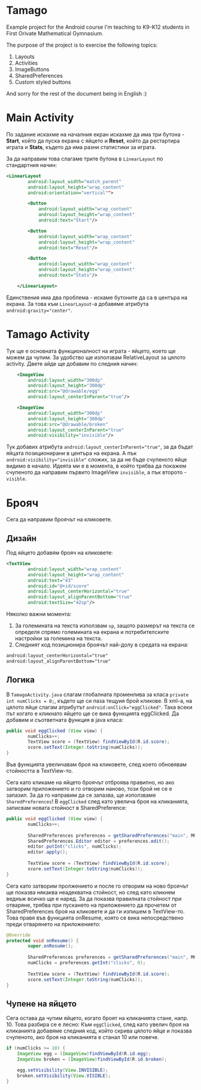 # Tamago
Example project for the Android course I'm teaching to K9-K12 students in First Orivate Mathematical Gymnasium.

The purpose of the project is to exercise the following topics:

1. Layouts
2. Activities
1. ImageButtons
1. SharedPreferences
1. Custom styled buttons

And sorry for the rest of the document being in English :) 

# Main Activity
По задание искахме на началния екран искахме да има три бутона - **Start**, който да пуска екрана с яйцето и **Reset**, който да рестартира играта и **Stats**, където да има разни статистики за играта. 

За да направим това слагаме трите бутона в `LinearLayout` по стандартния начин:
```xml
<LinearLayout
        android:layout_width="match_parent"
        android:layout_height="wrap_content"
        android:orientation="vertical"">

        <Button
            android:layout_width="wrap_content"
            android:layout_height="wrap_content"
            android:text="Start"/>

        <Button
            android:layout_width="wrap_content"
            android:layout_height="wrap_content"
            android:text="Reset"/>

        <Button
            android:layout_width="wrap_content"
            android:layout_height="wrap_content"
            android:text="Stats"/>

    </LinearLayout>
```

Единствения има два проблема - искаме бутоните да са в центъра на екрана. За това към `LinearLayout`-а добавяме атрибута `android:gravity="center"`. 


# Tamago Activity
Тук ще е основната функционалност на играта - яйцето, което ще можем да чупим. 
За удобство ще използвам RelativeLayout за цялото activity. Двете айде ще добавим по следния начин:
```xml
    <ImageView
        android:layout_width="300dp"
        android:layout_height="300dp"
        android:src="@drawable/egg"
        android:layout_centerInParent="true"/>

    <ImageView
        android:layout_width="300dp"
        android:layout_height="300dp"
        android:src="@drawable/broken"
        android:layout_centerInParent="true"
        android:visibility="invisible"/>
```

Тук добавих атрибута `android:layout_centerInParent="true"`, за да бъдат яйцата позиционирани в центъра на екрана. А пък `android:visibility="invisible"` сложих, за да не бъде счупеното яйце видимо в начало. Идеята ми е в момента, в който трябва да покажем счупеното да направим първито ImageView `invisible`, а пък второто - `visible`.



# Брояч

Сега да направим броячът на кликовете.

## Дизайн
Под яйцето добавям брояч на кликовете:
```xml
<TextView
        android:layout_width="wrap_content"
        android:layout_height="wrap_content"
        android:text="43"
        android:id="@+id/score"
        android:layout_centerHorizontal="true"
        android:layout_alignParentBottom="true"
        android:textSize="42sp"/>
```
Няколко важни момента: 

1. За големината на текста използвам `sp`, защото размерът на текста се определя спрямо големината на екрана и потребителските настройки за големина на текста. 
1. Следният код позиционира броячът най-долу в средата на екрана:
```xml
android:layout_centerHorizontal="true"
android:layout_alignParentBottom="true"
```

## Логика
В `TamagoActivity.java` слагам глобалната променлива за класа `private int numClicks = 0;`, където ще си паза тещуия брой кликове.
В xml-а, на цялото яйце слагам атрибутът `android:onClick="eggClicked"`. Така всеки път когато е кликнато яйцето ще се вика функцията eggClicked. Да добавим и съответната функция в java класа:

```java
public void eggClicked (View view) {
        numClicks++;
        TextView score = (TextView) findViewById(R.id.score);
        score.setText(Integer.toString(numClicks));
}
```
Във функцията увеличавам броя на кликовете, след което обновявам стойността в TextView-то.

Сега като кликаме на яйцето броячът отброява правилно, но ако затворим приложението и го отворим наново, този брой не се е запазил. За да го направим да се запазва, ще използваме `SharedPreferences`! В `eggClicked` след като увелича броя на кликанията, записвам новата стойност в SharedPreference:

```java
public void eggClicked (View view) {
        numClicks++;
        
        SharedPreferences preferences = getSharedPreferences("main", MODE_PRIVATE);
        SharedPreferences.Editor editor = preferences.edit();
        editor.putInt("clicks", numClicks);
        editor.apply();
        
        TextView score = (TextView) findViewById(R.id.score);
        score.setText(Integer.toString(numClicks));
}
```

Сега като затворим пролжението и после го отворим на ново броячът ще показва някаква неадекватна стойност, но след като кликнем веднъж всичко ще е наред. За да показва правилната стойност при отваряне, трябва при пускането на приложението да прочетем от SharedPreferences броя на кликовете и да ги изпишем в TextView-то. Това правя във функцията onResume, която се вика непосредствено преди отварянето на приложението:
```java
@Override
protected void onResume() {
        super.onResume();
        
        SharedPreferences preferences = getSharedPreferences("main", MODE_PRIVATE);
        numClicks = preferences.getInt("clicks", 0);
        
        TextView score = (TextView) findViewById(R.id.score);
        score.setText(Integer.toString(numClicks));
}
```

## Чупене на яйцето

Сега остава да чупим яйцето, когато броят на кликанията стане, напр. 10. Това разбира се е лесно:
Към `eggClicked`, след като увелич броя на кликанията добавяме следния код, който скрива цялото яйце и показва счупеното, ако броя на кликанията е станал 10 или повече.
```java
if (numClicks >= 10) {
    ImageView egg = (ImageView)findViewById(R.id.egg);
    ImageView broken = (ImageView)findViewById(R.id.broken);

    egg.setVisibility(View.INVISIBLE);
    broken.setVisibility(View.VISIBLE);
}
```





